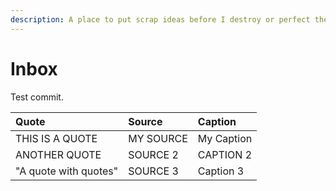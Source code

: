 ```yaml
---
description: A place to put scrap ideas before I destroy or perfect them.
---
```


# Inbox

Test commit.

| Quote | Source | Caption |
| :--- | :--- | :--- |
| THIS IS A QUOTE | MY SOURCE | My Caption |
| ANOTHER QUOTE | SOURCE 2 | CAPTION 2 |
| "A quote with quotes" | SOURCE 3 | Caption 3 |

